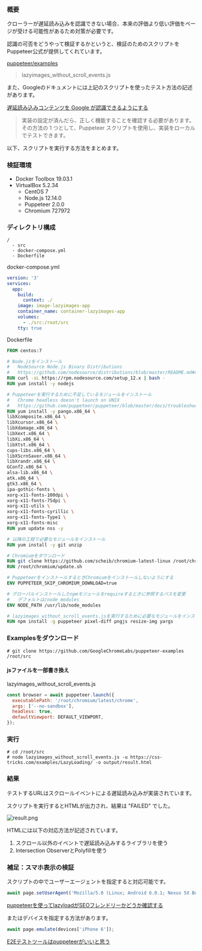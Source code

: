 ### 概要

クローラーが遅延読み込みを認識できない場合、本来の評価より低い評価をページが受ける可能性があるため対策が必要です。

認識の可否をどうやって検証するかというと、検証のためのスクリプトをPuppeteer公式が提供してくれています。

[puppeteer/examples](https://github.com/puppeteer/examples)

> lazyimages\_without\_scroll\_events.js

また、Googleのドキュメントには上記のスクリプトを使ったテスト方法の記述があります。

[遅延読み込みコンテンツを Google が認識できるようにする](https://developers.google.com/search/docs/guides/lazy-loading?hl=ja)

> 実装の設定が済んだら、正しく機能することを確認する必要があります。その方法の 1 つとして、Puppeteer スクリプトを使用し、実装をローカルでテストできます。

以下、スクリプトを実行する方法をまとめます。

### 検証環境

- Docker Toolbox 19.03.1
- VirtualBox 5.2.34
    - CentOS 7
    - Node.js 12.14.0
    - Puppeteer 2.0.0
    - Chromium 727972
    
### ディレクトリ構成

```
/
  - src
  - docker-compose.yml
  - Dockerfile
```

docker-compose.yml

```yml
version: '3'
services:
  app:
    build:
      context: ./
    image: image-lazyimages-app
    container_name: container-lazyimages-app
    volumes:
      - ./src:/root/src
    tty: true
```

Dockerfile

```Dockerfile
FROM centos:7

# Node.jsをインストール
#   NodeSource Node.js Binary Distributions
#   https://github.com/nodesource/distributions/blob/master/README.md#deb
RUN curl -sL https://rpm.nodesource.com/setup_12.x | bash -
RUN yum install -y nodejs

# Puppeteerを実行するために不足しているモジュールをインストール
#   Chrome headless doesn't launch on UNIX
#   https://github.com/puppeteer/puppeteer/blob/master/docs/troubleshooting.md#chrome-headless-doesnt-launch-on-unix
RUN yum install -y pango.x86_64 \
libXcomposite.x86_64 \
libXcursor.x86_64 \
libXdamage.x86_64 \
libXext.x86_64 \
libXi.x86_64 \
libXtst.x86_64 \
cups-libs.x86_64 \
libXScrnSaver.x86_64 \
libXrandr.x86_64 \
GConf2.x86_64 \
alsa-lib.x86_64 \
atk.x86_64 \
gtk3.x86_64 \
ipa-gothic-fonts \
xorg-x11-fonts-100dpi \
xorg-x11-fonts-75dpi \
xorg-x11-utils \
xorg-x11-fonts-cyrillic \
xorg-x11-fonts-Type1 \
xorg-x11-fonts-misc
RUN yum update nss -y

# 以降の工程で必要なモジュールをインストール
RUN yum install -y git unzip

# Chromiumをダウンロード
RUN git clone https://github.com/scheib/chromium-latest-linux /root/chromium
RUN /root/chromium/update.sh

# PuppeteerをインストールするときChromiumをインストールしないようにする
ENV PUPPETEER_SKIP_CHROMIUM_DOWNLOAD=true

# グローバルインストールしたnpmモジュールをrequireするときに参照するパスを変更
#   デフォルトは/node_modules
ENV NODE_PATH /usr/lib/node_modules

# lazyimages_without_scroll_events.jsを実行するために必要なモジュールをインストール
RUN npm install -g puppeteer pixel-diff pngjs resize-img yargs
```

### Examplesをダウンロード

```shell
# git clone https://github.com/GoogleChromeLabs/puppeteer-examples /root/src
```

#### jsファイルを一部書き換え

lazyimages_without_scroll_events.js

```js
const browser = await puppeteer.launch({
  executablePath: '/root/chromium/latest/chrome',
  args: ['--no-sandbox'],
  headless: true,
  defaultViewport: DEFAULT_VIEWPORT,
});
```

### 実行

```shell
# cd /root/src
# node lazyimages_without_scroll_events.js -u https://css-tricks.com/examples/LazyLoading/ -o output/result.html
```

### 結果

テストするURLはスクロールイベントによる遅延読み込みが実装されています。

スクリプトを実行するとHTMLが出力され、結果は "FAILED" でした。

![result.png](/images/articles/8/result.png)

HTMLには以下の対応方法が記述されています。

1. スクロール以外のイベントで遅延読み込みするライブラリを使う
2. Intersection ObserverとPolyfillを使う

### 補足：スマホ表示の検証

スクリプトの中でユーザーエージェントを指定すると対応可能です。

```js
await page.setUserAgent('Mozilla/5.0 (Linux; Android 6.0.1; Nexus 5X Build/MMB29P) AppleWebKit/537.36 (KHTML, like Gecko) Chrome/41.0.2272.96 Mobile Safari/537.36 (compatible; Googlebot/2.1; +http://www.google.com/bot.html)')
```

[puppeteerを使ってlazyloadがSEOフレンドリーかどうか確認する](https://qiita.com/paranishian/items/22aef0ee333b6ff971eb)

またはデバイスを指定する方法があります。

```js
await page.emulate(devices['iPhone 6']);
```

[E2Eテストツールはpuppeteerがいいと思う](https://masalib.hatenablog.com/entry/2017/09/12/212014)
